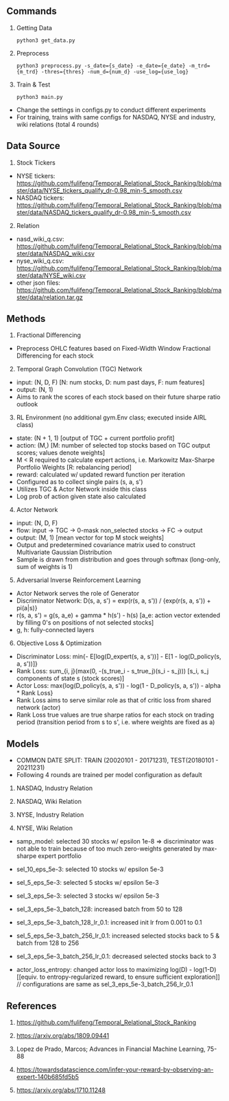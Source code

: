 ## Commands

1. Getting Data
    
    `python3 get_data.py`

2. Preprocess

    `python3 preprocess.py -s_date={s_date} -e_date={e_date} -m_trd={m_trd} -thres={thres} -num_d={num_d} -use_log={use_log}`

3. Train & Test

    `python3 main.py`
- Change the settings in configs.py to conduct different experiments
- For training, trains with same configs for NASDAQ, NYSE and industry, wiki relations (total 4 rounds)


## Data Source

1. Stock Tickers
- NYSE tickers: https://github.com/fulifeng/Temporal_Relational_Stock_Ranking/blob/master/data/NYSE_tickers_qualify_dr-0.98_min-5_smooth.csv
- NASDAQ tickers: https://github.com/fulifeng/Temporal_Relational_Stock_Ranking/blob/master/data/NASDAQ_tickers_qualify_dr-0.98_min-5_smooth.csv

2. Relation
- nasd_wiki_q.csv: https://github.com/fulifeng/Temporal_Relational_Stock_Ranking/blob/master/data/NASDAQ_wiki.csv
- nyse_wiki_q.csv: https://github.com/fulifeng/Temporal_Relational_Stock_Ranking/blob/master/data/NYSE_wiki.csv
- other json files: https://github.com/fulifeng/Temporal_Relational_Stock_Ranking/blob/master/data/relation.tar.gz


## Methods

1. Fractional Differencing
- Preprocess OHLC features based on Fixed-Width Window Fractional Differencing for each stock

2. Temporal Graph Convolution (TGC) Network 
- input: (N, D, F) [N: num stocks, D: num past days, F: num features]
- output: (N, 1)
- Aims to rank the scores of each stock based on their future sharpe ratio outlook

3. RL Environment (no additional gym.Env class; executed inside AIRL class)
- state: (N + 1, 1) [output of TGC + current portfolio profit]
- action: (M,) [M: number of selected top stocks based on TGC output scores; values denote weights]
- M < R required to calculate expert actions, i.e. Markowitz Max-Sharpe Portfolio Weights [R: rebalancing period]
- reward: calculated w/ updated reward function per iteration
- Configured as to collect single pairs (s, a, s')
- Utilizes TGC & Actor Network inside this class
- Log prob of action given state also calculated

4. Actor Network
- input: (N, D, F)
- flow: input -> TGC -> 0-mask non_selected stocks -> FC -> output
- output: (M, 1) [mean vector for top M stock weights]
- Output and predetermined covariance matrix used to construct Multivariate Gaussian Distribution
- Sample is drawn from distribution and goes through softmax (long-only, sum of weights is 1)

5. Adversarial Inverse Reinforcement Learning
- Actor Network serves the role of Generator
- Discriminator Network: D(s, a, s') = exp(r(s, a, s')) / {exp(r(s, a, s')) + pi(a|s)}
- r(s, a, s') = g(s, a_e) + gamma * h(s') - h(s) [a_e: action vector extended by filling 0's on positions of not selected stocks]
- g, h: fully-connected layers

6. Objective Loss & Optimization
- Discriminator Loss: min{- E[log(D_expert(s, a, s'))] - E[1 - log(D_policy(s, a, s'))]}
- Rank Loss: sum_{i, j}(max(0, -(s_true_i - s_true_j)(s_i - s_j))) [s_i, s_j components of state s (stock scores)]
- Actor Loss: max{log(D_policy(s, a, s')) - log(1 - D_policy(s, a, s')) - alpha * Rank Loss}
- Rank Loss aims to serve similar role as that of critic loss from shared network (actor)
- Rank Loss true values are true sharpe ratios for each stock on trading period (transition period from s to s', i.e. where weights are fixed as a)


## Models

- COMMON DATE SPLIT: TRAIN (20020101 - 20171231), TEST(20180101 - 20211231)
- Following 4 rounds are trained per model configuration as default

1. NASDAQ, Industry Relation

2. NASDAQ, Wiki Relation

3. NYSE, Industry Relation

4. NYSE, Wiki Relation

- samp_model: selected 30 stocks w/ epsilon 1e-8 
=> discriminator was not able to train because of too 
much zero-weights generated by max-sharpe expert portfolio

- sel_10_eps_5e-3: selected 10 stocks w/ epsilon 5e-3

- sel_5_eps_5e-3: selected 5 stocks w/ epsilon 5e-3

- sel_3_eps_5e-3: selected 3 stocks w/ epsilon 5e-3

- sel_3_eps_5e-3_batch_128: increased batch from 50 to 128

- sel_3_eps_5e-3_batch_128_lr_0.1: increased init lr from 0.001 to 0.1

- sel_5_eps_5e-3_batch_256_lr_0.1: increased selected stocks back to 5 & batch from 128 to 256

- sel_3_eps_5e-3_batch_256_lr_0.1: decreased selected stocks back to 3

- actor_loss_entropy: changed actor loss to maximizing log(D) - log(1-D) [[equiv. to entropy-regularized reward, to ensure sufficient exploration]] // configurations are same as sel_3_eps_5e-3_batch_256_lr_0.1


## References

1. https://github.com/fulifeng/Temporal_Relational_Stock_Ranking

2. https://arxiv.org/abs/1809.09441

3. Lopez de Prado, Marcos; Advances in Financial Machine Learning, 75-88

4. https://towardsdatascience.com/infer-your-reward-by-observing-an-expert-140b685fd5b5

5. https://arxiv.org/abs/1710.11248
